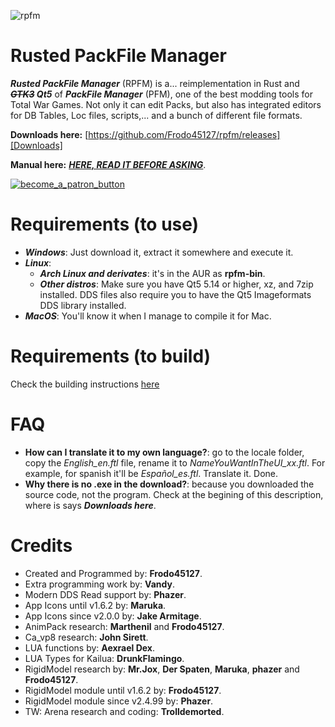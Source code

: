 ![rpfm](https://github.com/Frodo45127/rpfm/assets/15714929/3b0ffaaf-e29a-4df9-b537-59a4612a88cc)
# Rusted PackFile Manager
***Rusted PackFile Manager*** (RPFM) is a... reimplementation in Rust and ***~~GTK3~~ Qt5*** of ***PackFile Manager*** (PFM), one of the best modding tools for Total War Games. Not only it can edit Packs, but also has integrated editors for DB Tables, Loc files, scripts,... and a bunch of different file formats.

**Downloads here:** [https://github.com/Frodo45127/rpfm/releases][Downloads]

**Manual here:** [***HERE, READ IT BEFORE ASKING***][Manual].

[![become_a_patron_button](https://user-images.githubusercontent.com/15714929/40394531-2130b9ce-5e24-11e8-91a2-bbf8e6e75d21.png)][Patreon]

# Requirements (to use)
* ***Windows***: Just download it, extract it somewhere and execute it.
* ***Linux***:
    - ***Arch Linux and derivates***: it's in the AUR as **rpfm-bin**.
    - ***Other distros***: Make sure you have Qt5 5.14 or higher, xz, and 7zip installed. DDS files also require you to have the Qt5 Imageformats DDS library installed.
* ***MacOS***: You'll know it when I manage to compile it for Mac.

# Requirements (to build)

Check the building instructions [here][CompInst]

# FAQ
- **How can I translate it to my own language?**: go to the locale folder, copy the *English_en.ftl* file, rename it to *NameYouWantInTheUI_xx.ftl*. For example, for spanish it'll be *Español_es.ftl*. Translate it. Done.
- **Why there is no .exe in the download?**: because you downloaded the source code, not the program. Check at the begining of this description, where is says ***Downloads here***.

# Credits
* Created and Programmed by: **Frodo45127**.
* Extra programming work by: **Vandy**.
* Modern DDS Read support by: **Phazer**.
* App Icons until v1.6.2 by: **Maruka**.
* App Icons since v2.0.0 by: **Jake Armitage**.
* AnimPack research: **Marthenil** and **Frodo45127**.
* Ca\_vp8 research: **John Sirett**.
* LUA functions by: **Aexrael Dex**.
* LUA Types for Kailua: **DrunkFlamingo**.
* RigidModel research by: **Mr.Jox**, **Der Spaten**, **Maruka**, **phazer** and **Frodo45127**.
* RigidModel module until v1.6.2 by: **Frodo45127**.
* RigidModel module since v2.4.99 by: **Phazer**.
* TW: Arena research and coding: **Trolldemorted**.

[Rustup download]: https://www.rustup.rs/ "Here you can download it :)"
[Patreon]: https://www.patreon.com/RPFM
[Manual]: https://frodo45127.github.io/rpfm/
[Downloads]: https://github.com/Frodo45127/rpfm/releases
[CompInst]: https://frodo45127.github.io/rpfm/chapter_comp.html
